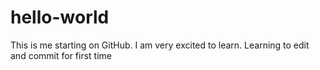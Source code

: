 # hello-world
This is me starting on GitHub. I am very excited to learn.
Learning to edit and commit for first time
